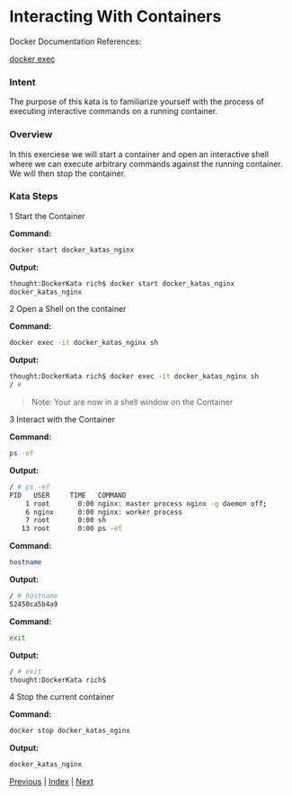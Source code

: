 # Interacting With Containers

Docker Documentation References:

[docker exec](https://docs.docker.com/engine/reference/commandline/exec/)

### Intent

The purpose of this kata is to familiarize yourself with the process of executing interactive commands on a running container.

### Overview

In this exerciese we will start a container and open an interactive shell where we can execute arbitrary commands against the running container. We will then stop the container.

### Kata Steps

1 Start the Container

**Command:**

```bash
docker start docker_katas_nginx
```

**Output:**

```bash
thought:DockerKata rich$ docker start docker_katas_nginx
docker_katas_nginx
```

2 Open a Shell on the container

**Command:**

```bash
docker exec -it docker_katas_nginx sh
```

**Output:**

```bash
thought:DockerKata rich$ docker exec -it docker_katas_nginx sh
/ #
```

> Note: Your are now in a shell window on the Container

3 Interact with the Container

**Command:**

```sh
ps -ef
```

**Output:**

```sh
/ # ps -ef
PID   USER     TIME   COMMAND
    1 root       0:00 nginx: master process nginx -g daemon off;
    6 nginx      0:00 nginx: worker process
    7 root       0:00 sh
   13 root       0:00 ps -ef
```

**Command:**

```sh
hostname
```

**Output:**

```sh
/ # hostname
52450ca5b4a9
```

**Command:**

```sh
exit
```

**Output:**

```bash
/ # exit
thought:DockerKata rich$
```

4 Stop the current container

**Command:**

```bash
docker stop docker_katas_nginx
```

**Output:**

```bash
docker_katas_nginx
```


[Previous](12_commit_changes.md) | [Index](README.md) | [Next](#)
